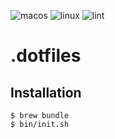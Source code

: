 ![macos](https://github.com/rtakasuke/.dotfiles/workflows/macos/badge.svg)
![linux](https://github.com/rtakasuke/.dotfiles/workflows/linux/badge.svg)
![lint](https://github.com/rtakasuke/.dotfiles/workflows/lint/badge.svg)

# .dotfiles
## Installation
```
$ brew bundle
$ bin/init.sh
```
